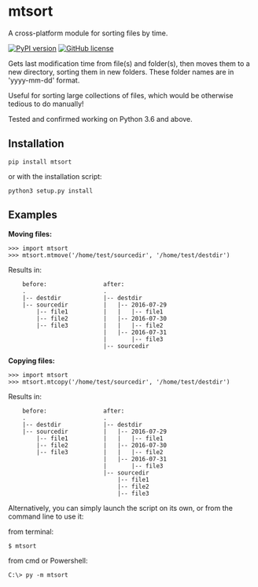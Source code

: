 # mtsort
A cross-platform module for sorting files by time.

[![PyPI version](https://badge.fury.io/py/mtsort.svg)](https://badge.fury.io/py/mtsort)
[![GitHub license](https://img.shields.io/github/license/stiftcast/mtsort.svg)](https://github.com/stiftcast/mtsort/blob/master/LICENSE)


Gets last modification time from file(s) and folder(s), 
then moves them to a new directory, sorting them in new
folders.  These folder names are in 'yyyy-mm-dd' format.

Useful for sorting large collections of files, which would be otherwise
tedious to do manually!

Tested and confirmed working on Python 3.6 and above.

## Installation
    pip install mtsort
 
or with the installation script:

    python3 setup.py install

## Examples

**Moving files:**

    >>> import mtsort
    >>> mtsort.mtmove('/home/test/sourcedir', '/home/test/destdir')
    
Results in:

```
    before:                after:
    .                      .
    |-- destdir            |-- destdir
    |-- sourcedir          |   |-- 2016-07-29  
        |-- file1          |   |   |-- file1
        |-- file2          |   |-- 2016-07-30
        |-- file3          |   |   |-- file2
                           |   |-- 2016-07-31
                           |       |-- file3
                           |-- sourcedir
```                           
**Copying files:**

    >>> import mtsort
    >>> mtsort.mtcopy('/home/test/sourcedir', '/home/test/destdir')

Results in:

```
    before:                after:
    .                      .
    |-- destdir            |-- destdir
    |-- sourcedir          |   |-- 2016-07-29  
        |-- file1          |   |   |-- file1
        |-- file2          |   |-- 2016-07-30
        |-- file3          |   |   |-- file2
                           |   |-- 2016-07-31
                           |       |-- file3
                           |-- sourcedir
                               |-- file1
                               |-- file2
                               |-- file3
```


Alternatively, you can simply launch the script on its own, or from the command line to use it:

from terminal:

    $ mtsort

from cmd or Powershell:

    C:\> py -m mtsort
